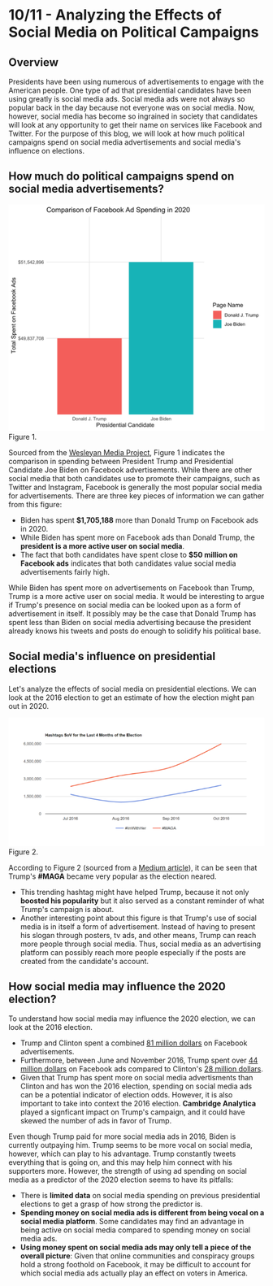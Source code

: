 # 10/11 - Analyzing the Effects of Social Media on Political Campaigns

## Overview
Presidents have been using numerous of advertisements to engage with the American people. One type of ad that presidential candidates have been using greatly is social media ads. Social media ads were not always so popular back in the day because not everyone was on social media. Now, however, social media has become so ingrained in society that candidates will look at any opportunity to get their name on services like Facebook and Twitter. For the purpose of this blog, we will look at how much political campaigns spend on social media advertisements and social media's influence on elections. 

## How much do political campaigns spend on social media advertisements?

![](../figures/FB.png)
Figure 1. 

Sourced from the [Wesleyan Media Project](https://mediaproject.wesleyan.edu/releases-100120/#data), Figure 1 indicates the comparison in spending between President Trump and Presidential Candidate Joe Biden on Facebook advertisements. While there are other social media that both candidates use to promote their campaigns, such as Twitter and Instagram, Facebook is generally the most popular social media for advertisements. There are three key pieces of information we can gather from this figure:

+ Biden has spent **$1,705,188** more than Donald Trump on Facebook ads in 2020. 
+ While Biden has spent more on Facebook ads than Donald Trump, the **president is a more active user on social media**.
+ The fact that both candidates have spent close to **$50 million on Facebook ads** indicates that both candidates value social media advertisements fairly high.

While Biden has spent more on advertisements on Facebook than Trump, Trump is a more active user on social media. It would be interesting to argue if Trump's presence on social media can be looked upon as a form of advertisement in itself. It possibly may be the case that Donald Trump has spent less than Biden on social media advertising because the president already knows his tweets and posts do enough to solidify his political base. 


## Social media's influence on presidential elections

Let's analyze the effects of social media on presidential elections. We can look at the 2016 election to get an estimate of how the election might pan out in 2020. 

![](../figures/2016_hashtags.png)
Figure 2.

According to Figure 2 (sourced from a [Medium article](https://medium.com/tow-center/a-final-data-driven-look-at-trump-v-clinton-on-social-media-7ea9bb747982)), it can be seen that Trump's **#MAGA** became very popular as the election neared. 

+ This trending hashtag might have helped Trump, because it not only **boosted his popularity** but it also served as a constant reminder of what Trump's campaign is about. 
+ Another interesting point about this figure is that Trump's use of social media is in itself a form of advertisement. Instead of having to present his slogan through posters, tv ads, and other means, Trump can reach more people through social media. Thus, social media as an advertising platform can possibly reach more people especially if the posts are created from the candidate's account.

## How social media may influence the 2020 election?

To understand how social media may influence the 2020 election, we can look at the 2016 election. 
+ Trump and Clinton spent a combined [81 million dollars](https://thenextweb.com/facebook/2018/04/04/facebook-confirms-trumps-ads-bested-clintons-during-presidential-bid/) on Facebook advertisements. 
+ Furthermore, between June and November 2016, Trump spent over [44 million dollars](https://thenextweb.com/facebook/2018/04/04/facebook-confirms-trumps-ads-bested-clintons-during-presidential-bid/) on Facebook ads compared to Clinton's [28 million dollars](https://www.vox.com/2017/11/1/16593066/trump-clinton-facebook-advertising-money-election-president-russia). 
+ Given that Trump has spent more on social media advertisments than Clinton and has won the 2016 election, spending on social media ads can be a potential indicator of election odds. However, it is also important to take into context the 2016 election. **Cambridge Analytica** played a signficant impact on Trump's campaign, and it could have skewed the number of ads in favor of Trump. 

Even though Trump paid for more social media ads in 2016, Biden is currently outpaying him. Trump seems to be more vocal on social media, however, which can play to his advantage. Trump constantly tweets everything that is going on, and this may help him connect with his supporters more. However, the strength of using ad spending on social media as a predictor of the 2020 election seems to have its pitfalls: 
+ There is **limited data** on social media spending on previous presidential elections to get a grasp of how strong the predictor is. 
+ **Spending money on social media ads is different from being vocal on a social media platform**. Some candidates may find an advantage in being active on social media compared to spending money on social media ads.
+ **Using money spent on social media ads may only tell a piece of the overall picture**: Given that online communities and conspiracy groups hold a strong foothold on Facebook, it may be difficult to account for which social media ads actually play an effect on voters in America.  































